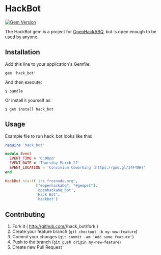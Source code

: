 # HackBot

[![Gem
Version](https://badge.fury.io/rb/hack_bot.png)](http://badge.fury.io/rb/hack_bot)

The HackBot gem is a project for
[OpenHackABQ](http://openhack.github.io/albuquerque/), but is open enough to be
used by anyone.

## Installation

Add this line to your application's Gemfile:

    gem 'hack_bot'

And then execute:

    $ bundle

Or install it yourself as:

    $ gem install hack_bot

## Usage

Example file to run hack_bot looks like this:

```ruby
require 'hack_bot'

module Event
  EVENT_TIME = '6:00pm'
  EVENT_DATE = 'Thursday March 27'
  EVENT_LOCATION = 'Convivium Coworking (https://goo.gl/34F40H)'
end

HackBot.start('irc.freenode.org',
              ["#openhackabq", "#geopet"],
              'openhackabq_bot',
              'Hack Bot',
              'hackbot')
```

## Contributing

1. Fork it ( http://github.com/<my-github-username>/hack_bot/fork )
2. Create your feature branch (`git checkout -b my-new-feature`)
3. Commit your changes (`git commit -am 'Add some feature'`)
4. Push to the branch (`git push origin my-new-feature`)
5. Create new Pull Request

